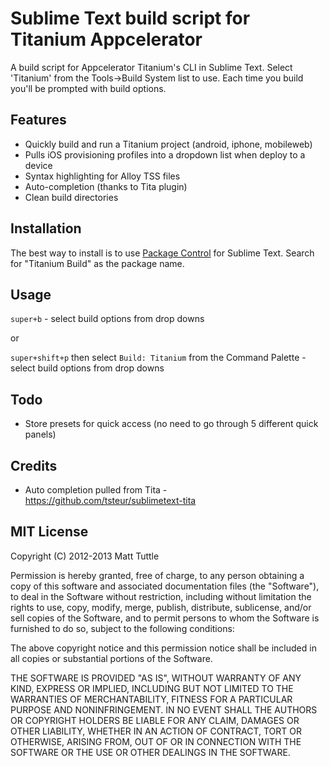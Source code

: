 Sublime Text build script for Titanium Appcelerator
===================================================

A build script for Appcelerator Titanium's CLI in Sublime Text. Select 'Titanium' from the Tools->Build System list to use. Each time you build you'll be prompted with build options.

## Features

* Quickly build and run a Titanium project (android, iphone, mobileweb)
* Pulls iOS provisioning profiles into a dropdown list when deploy to a device
* Syntax highlighting for Alloy TSS files
* Auto-completion (thanks to Tita plugin)
* Clean build directories

## Installation

The best way to install is to use [Package Control](http://wbond.net/sublime_packages/package_control) for Sublime Text. Search for "Titanium Build" as the package name.

## Usage

`super+b` - select build options from drop downs

or

`super+shift+p` then select `Build: Titanium` from the Command Palette - select build options from drop downs

## Todo

* Store presets for quick access (no need to go through 5 different quick panels)

## Credits

* Auto completion pulled from Tita - https://github.com/tsteur/sublimetext-tita

## MIT License

Copyright (C) 2012-2013 Matt Tuttle

Permission is hereby granted, free of charge, to any person obtaining a copy of this software and associated documentation files (the "Software"), to deal in the Software without restriction, including without limitation the rights to use, copy, modify, merge, publish, distribute, sublicense, and/or sell copies of the Software, and to permit persons to whom the Software is furnished to do so, subject to the following conditions:

The above copyright notice and this permission notice shall be included in all copies or substantial portions of the Software.

THE SOFTWARE IS PROVIDED "AS IS", WITHOUT WARRANTY OF ANY KIND, EXPRESS OR IMPLIED, INCLUDING BUT NOT LIMITED TO THE WARRANTIES OF MERCHANTABILITY, FITNESS FOR A PARTICULAR PURPOSE AND NONINFRINGEMENT. IN NO EVENT SHALL THE AUTHORS OR COPYRIGHT HOLDERS BE LIABLE FOR ANY CLAIM, DAMAGES OR OTHER LIABILITY, WHETHER IN AN ACTION OF CONTRACT, TORT OR OTHERWISE, ARISING FROM, OUT OF OR IN CONNECTION WITH THE SOFTWARE OR THE USE OR OTHER DEALINGS IN THE SOFTWARE.
